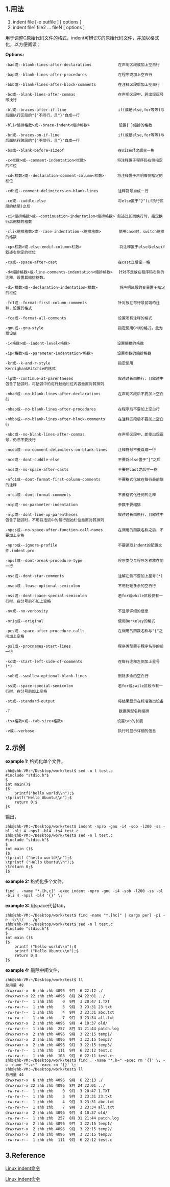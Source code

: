 ## 1.用法

1. indent file [-o outfile ] [ options ]
2. indent file1 file2 ... fileN [ options ]

用于调整C原始代码文件的格式，indent可辨识C的原始代码文件，并加以格式化，以方便阅读；

**Options:**

    -bad或--blank-lines-after-declarations 　         在声明区段或加上空白行

    -bap或--blank-lines-after-procedures 　           在程序或加上空白行

    -bbb或--blank-lines-after-block-comments 　       在注释区段后加上空白行

    -bc或--blank-lines-after-commas 　                在声明区段中，若出现逗号即换行

    -bl或--braces-after-if-line 　                    if(或是else,for等等)与后面执行区段的"{"不同行，且"}"自成一行

    -bli<缩排格数>或--brace-indent<缩排格数> 　          设置{ }缩排的格数

    -br或--braces-on-if-line 　                       if(或是else,for等等)与后面执行跛段的"{"不同行，且"}"自成一行

    -bs或--blank-before-sizeof 　                     在sizeof之后空一格

    -c<栏数>或--comment-indentation<栏数> 　           将注释置于程序码右侧指定的栏位

    -cd<栏数>或--declaration-comment-column<栏数> 　   将注释置于声明右侧指定的栏位

    -cdb或--comment-delimiters-on-blank-lines 　      注释符号自成一行

    -ce或--cuddle-else 　                             将else置于"}"(if执行区段的结尾)之后

    -ci<缩排格数>或--continuation-indentation<缩排格数> 叙述过长而换行时，指定换行后缩排的格数

    -cli<缩排格数>或--case-indentation-<缩排格数> 　     使用case时，switch缩排的格数

    -cp<栏数>或-else-endif-column<栏数> 　              将注释置于else与elseif叙述右侧定的栏位

    -cs或--space-after-cast 　                        在cast之后空一格

    -d<缩排格数>或-line-comments-indentation<缩排格数> 　针对不是放在程序码右侧的注释，设置其缩排格数。

    -di<栏数>或--declaration-indentation<栏数> 　       将声明区段的变量置于指定的栏位

    -fc1或--format-first-column-comments 　           针对放在每行最前端的注释，设置其格式

    -fca或--format-all-comments 　                    设置所有注释的格式

    -gnu或--gnu-style 　                              指定使用GNU的格式，此为预设值

    -i<格数>或--indent-level<格数> 　                  设置缩排的格数

    -ip<格数>或--parameter-indentation<格数> 　        设置参数的缩排格数

    -kr或--k-and-r-style 　                           指定使用Kernighan&Ritchie的格式

    -lp或--continue-at-parentheses 　                 叙述过长而换行，且叙述中包含了括弧时，将括弧中的每行起始栏位内容垂直对其排列

    -nbad或--no-blank-lines-after-declarations 　     在声明区段后不要加上空白行

    -nbap或--no-blank-lines-after-procedures 　       在程序后不要加上空白行

    -nbbb或--no-blank-lines-after-block-comments 　   在注释区段后不要加上空白行

    -nbc或--no-blank-lines-after-commas 　            在声明区段中，即使出现逗号，仍旧不要换行

    -ncdb或--no-comment-delimiters-on-blank-lines 　  注释符号不要自成一行

    -nce或--dont-cuddle-else 　                       不要将else置于"}"之后

    -ncs或--no-space-after-casts 　                   不要在cast之后空一格

    -nfc1或--dont-format-first-column-comments 　     不要格式化放在每行最前端的注释

    -nfca或--dont-format-comments 　                  不要格式化任何的注释

    -nip或--no-parameter-indentation 　               参数不要缩排

    -nlp或--dont-line-up-parentheses 　               叙述过长而换行，且叙述中包含了括弧时，不用将括弧中的每行起始栏位垂直对其排列

    -npcs或--no-space-after-function-call-names 　    在调用的函数名称之后，不要加上空格

    -npro或--ignore-profile 　                        不要读取indent的配置文件.indent.pro

    -npsl或--dont-break-procedure-type 　             程序类型与程序名称放在同一行

    -nsc或--dont-star-comments 　                     注解左侧不要加上星号(*)

    -nsob或--leave-optional-semicolon 　              不用处理多余的空白行

    -nss或--dont-space-special-semicolon 　           若for或while区段仅有一行时，在分号前不加上空格

    -nv或--no-verbosity 　                            不显示详细的信息

    -orig或--original 　                              使用Berkeley的格式

    -pcs或--space-after-procedure-calls 　            在调用的函数名称与"{"之间加上空格

    -psl或--procnames-start-lines 　                  程序类型置于程序名称的前一行

    -sc或--start-left-side-of-comments 　             在每行注释左侧加上星号(*)

    -sob或--swallow-optional-blank-lines 　           删除多余的空白行

    -ss或--space-special-semicolon 　                 若for或swile区段今有一行时，在分号前加上空格

    -st或--standard-output 　                         将结果显示在标准输出设备

    -T 　                                             数据类型名称缩排

    -ts<格数>或--tab-size<格数> 　                     设置tab的长度

    -v或--verbose 　                                  执行时显示详细的信息

## 2.示例

**example 1:** 格式化单个文件，

    zhb@zhb-VM:~/Desktop/work/test$ sed -n l test.c
    #include "stdio.h"$
    $
    int main()$
    {$
        printf("hello world\\n");$
    \tprintf("Hello Ubuntu\\n");$
        return 0;$
    }$

输出，

    zhb@zhb-VM:~/Desktop/work/test$ indent -npro -gnu -i4 -sob -l200 -ss -bl -bli 4 -npsl -bl4 -ts4 test.c
    zhb@zhb-VM:~/Desktop/work/test$ sed -n l test.c
    #include "stdio.h"$
    $
    int main ()$
    {$
    \tprintf ("hello world\\n");$
    \tprintf ("Hello Ubuntu\\n");$
    \treturn 0;$
    }$

**example 2:** 格式化多个文件，

    find . -name "*.[h,c]" -exec indent -npro -gnu -i4 -sob -l200 -ss -bl -bli 4 -npsl -bl4 '{}' \;

**example 3:** 用space代替tab，

    zhb@zhb-VM:~/Desktop/work/test$ find -name "*.[hc]" | xargs perl -pi -e 's/\t/    /g'
    zhb@zhb-VM:~/Desktop/work/test$ sed -n l test.c
    #include "stdio.h"$
    $
    int main ()$
    {$
        printf ("hello world\\n");$
        printf ("Hello Ubuntu\\n");$
        return 0;$
    }$

**example 4:** 删除中间文件，

    zhb@zhb-VM:~/Desktop/work/test$ ll
    总用量 48
    drwxrwxr-x  6 zhb zhb 4096  9月  6 22:12 ./
    drwxrwxr-x 22 zhb zhb 4096  8月 24 22:01 ../
    -rw-rw-r--  1 zhb zhb    0  9月  3 20:47 1.TXT
    -rw-rw-r--  1 zhb zhb    3  9月  3 23:31 23.txt
    -rw-rw-r--  1 zhb zhb    4  9月  3 23:31 abc.txt
    -rw-rw-r--  1 zhb zhb    7  9月  3 23:34 all.txt
    drwxrwxr-x  2 zhb zhb 4096  9月  4 10:37 old/
    -rw-rw-r--  1 zhb zhb  257  8月 31 21:44 patch.log
    drwxrwxr-x  2 zhb zhb 4096  9月  3 22:15 temp1/
    drwxrwxr-x  2 zhb zhb 4096  9月  3 22:15 temp2/
    drwxrwxr-x  2 zhb zhb 4096  9月  3 22:15 temp3/
    -rw-rw-r--  1 zhb zhb  111  9月  6 22:12 test.c
    -rw-rw-r--  1 zhb zhb  108  9月  6 22:11 test.c~
    zhb@zhb-VM:~/Desktop/work/test$ find . -name "*.h~" -exec rm '{}' \; -o -name "*.c~" -exec rm '{}' \;
    zhb@zhb-VM:~/Desktop/work/test$ ll
    总用量 44
    drwxrwxr-x  6 zhb zhb 4096  9月  6 22:13 ./
    drwxrwxr-x 22 zhb zhb 4096  8月 24 22:01 ../
    -rw-rw-r--  1 zhb zhb    0  9月  3 20:47 1.TXT
    -rw-rw-r--  1 zhb zhb    3  9月  3 23:31 23.txt
    -rw-rw-r--  1 zhb zhb    4  9月  3 23:31 abc.txt
    -rw-rw-r--  1 zhb zhb    7  9月  3 23:34 all.txt
    drwxrwxr-x  2 zhb zhb 4096  9月  4 10:37 old/
    -rw-rw-r--  1 zhb zhb  257  8月 31 21:44 patch.log
    drwxrwxr-x  2 zhb zhb 4096  9月  3 22:15 temp1/
    drwxrwxr-x  2 zhb zhb 4096  9月  3 22:15 temp2/
    drwxrwxr-x  2 zhb zhb 4096  9月  3 22:15 temp3/
    -rw-rw-r--  1 zhb zhb  111  9月  6 22:12 test.c

## 3.Reference

[Linux indent命令](http://www.runoob.com/linux/linux-comm-indent.html)

[Linux indent命令](http://www.cnblogs.com/274914765qq/p/5052112.html)
